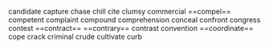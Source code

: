candidate
capture
chase
chill
cite
clumsy
commercial
==compel==
competent
complaint
compound
comprehension
conceal
confront
congress
contest
==contract==
==contrary==
contrast
convention
==coordinate==
cope
crack
criminal
crude
cultivate
curb